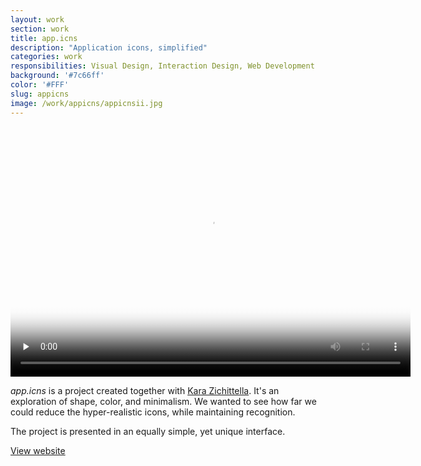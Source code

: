 ```yaml
---
layout: work
section: work
title: app.icns
description: "Application icons, simplified"
categories: work
responsibilities: Visual Design, Interaction Design, Web Development
background: '#7c66ff'
color: '#FFF'
slug: appicns
image: /work/appicns/appicnsii.jpg
---
```


<div>
  <video id="appicns" class="browser_img" title="Application icons, simplified"
    preload="none" width="640" height="400" poster="{{ site.root }}{{ page.image }}" data-setup="{}">
    <source src="{{ site.root }}/work/appicns/appicnsii.mp4" type='video/mp4'>
  </video>
</div>

<em>app.icns</em> is a project created together with <a href="http://zeitype.com" rel="external">Kara Zichittella</a>. It's an exploration of shape, color, and minimalism. We wanted to see how far we could reduce the hyper-realistic icons, while maintaining recognition.

The project is presented in an equally simple, yet unique interface.

<a href="http://appicns.com" class="button" rel="external">View website</a>